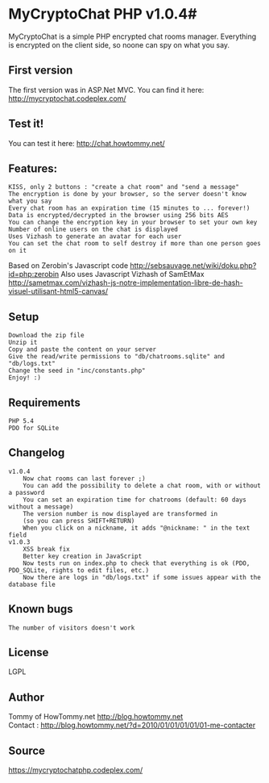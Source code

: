 # MyCryptoChat PHP v1.0.4#

MyCryptoChat is a simple PHP encrypted chat rooms manager. Everything is encrypted on the client side, so noone can spy on what you say.

## First version ##
The first version was in ASP.Net MVC. You can find it here: http://mycryptochat.codeplex.com/

## Test it! ##
You can test it here: http://chat.howtommy.net/

## Features: ##

    KISS, only 2 buttons : "create a chat room" and "send a message"
    The encryption is done by your browser, so the server doesn't know what you say
    Every chat room has an expiration time (15 minutes to ... forever!)
    Data is encrypted/decrypted in the browser using 256 bits AES
    You can change the encryption key in your browser to set your own key
    Number of online users on the chat is displayed
    Uses Vizhash to generate an avatar for each user
    You can set the chat room to self destroy if more than one person goes on it


Based on Zerobin's Javascript code http://sebsauvage.net/wiki/doku.php?id=php:zerobin
Also uses Javascript Vizhash of SamEtMax http://sametmax.com/vizhash-js-notre-implementation-libre-de-hash-visuel-utilisant-html5-canvas/

## Setup ##

    Download the zip file
    Unzip it
    Copy and paste the content on your server
    Give the read/write permissions to "db/chatrooms.sqlite" and "db/logs.txt"
    Change the seed in "inc/constants.php"
    Enjoy! :)


## Requirements ##

    PHP 5.4
    PDO for SQLite


## Changelog ##

    v1.0.4
        Now chat rooms can last forever ;)
        You can add the possibility to delete a chat room, with or without a password
        You can set an expiration time for chatrooms (default: 60 days without a message)
        The version number is now displayed are transformed in 
		(so you can press SHIFT+RETURN)
        When you click on a nickname, it adds "@nickname: " in the text field
    v1.0.3
        XSS break fix
        Better key creation in JavaScript
        Now tests run on index.php to check that everything is ok (PDO, PDO_SQLite, rights to edit files, etc.)
        Now there are logs in "db/logs.txt" if some issues appear with the database file


## Known bugs ##

    The number of visitors doesn't work


## License ##
LGPL

## Author ##
Tommy of HowTommy.net http://blog.howtommy.net<br>
Contact : http://blog.howtommy.net/?d=2010/01/01/01/01/01-me-contacter

## Source ##
https://mycryptochatphp.codeplex.com/